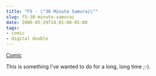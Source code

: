 ```yaml
---
title: "F5 - \"30 Minute Samurai\""
slug: f5-30-minute-samurai
date: 2006-05-29T14:01:00-05:00
tags:
- comic
- digital double
---
```

[Comic](http://digitaldouble.smackjeeves.com/comics/54177/)

This is something I've wanted to do for a long, long time ;-).
